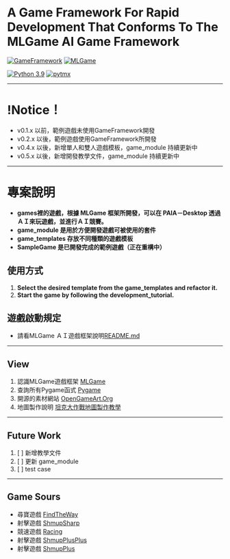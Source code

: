 # A Game Framework For Rapid Development That Conforms To The MLGame AI Game Framework


[![GameFramework](https://img.shields.io/github/v/tag/Jesse-Jumbo/GameFramework)](https://github.com/Jesse-Jumbo/GameFramework/tree/0.4.2)
[![MLGame](https://img.shields.io/badge/MLGame-10.0.0-<COLOR>.svg)](https://github.com/PAIA-Playful-AI-Arena/MLGame)


[![Python 3.9](https://img.shields.io/badge/python->3.9-blue.svg)](https://www.python.org/downloads/release/python-390/)
[![pytmx](https://img.shields.io/badge/pytmx-3.31-blue.svg)](https://github.com/bitcraft/pytmx/releases/tag/v3.31)

---
# !Notice！
- v0.1.x 以前，範例遊戲未使用GameFramework開發
- v0.2.x 以後，範例遊戲使用GameFramework所開發
- v0.4.x 以後，新增單人和雙人遊戲模板，game_module 持續更新中
- v0.5.x 以後，新增開發教學文件，game_module 持續更新中
---
# 專案說明
- **games裡的遊戲，根據 MLGame 框架所開發，可以在 PAIA－Desktop 透過ＡＩ來玩遊戲，並進行ＡＩ競賽。**
- **game_module 是用於方便開發遊戲可被使用的套件**
- **game_templates 存放不同種類的遊戲模板**
- **SampleGame 是已開發完成的範例遊戲（正在重構中）**

[//]:# (game gif)

## 使用方式

1. **Select the desired template from the game_templates and refactor it.**
2. **Start the game by following the development_tutorial.**

## 遊戲啟動規定
- 請看MLGame ＡＩ遊戲框架說明[README.md](https://github.com/PAIA-Playful-AI-Arena/MLGame/blob/master/README.md)

---
## View

1. 認識MLGame遊戲框架 [MLGame](https://github.com/PAIA-Playful-AI-Arena/MLGame)
2. 查詢所有Pygame函式 [Pygame](https://www.pygame.org/docs/index.html#)
3. 開源的素材網站 [OpenGameArt.Org](https://opengameart.org/)
4. 地圖製作說明 [坦克大作戰地圖製作教學](https://github.com/Jesse-Jumbo/TankMan/blob/main/Mapping.md)

---
## Future Work

1. [ ] 新增教學文件
2. [ ] 更新 game_module
3. [ ] test case

---
## Game Sours
- 尋寶遊戲 [FindTheWay](https://github.com/CodeMaker0314/GameFramework)
- 射擊遊戲 [ShmupSharp](https://github.com/Charlotte20061023/GameFramework)
- 競速遊戲 [Racing](https://github.com/LiPeggy/GameFramework)
- 射擊遊戲 [ShmupPlusPlus](https://github.com/jia211023/GameFramework)
- 射擊遊戲 [ShmupPlus](https://github.com/Nov20Firth/GameFramework)
